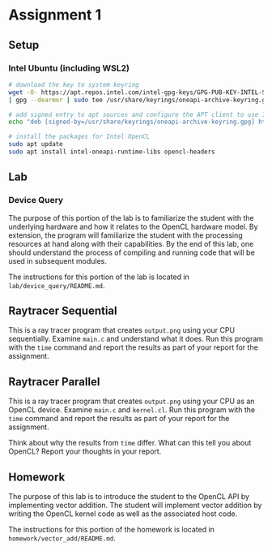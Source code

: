# Assignment 1

## Setup

### Intel Ubuntu (including WSL2)

```bash
# download the key to system keyring
wget -O- https://apt.repos.intel.com/intel-gpg-keys/GPG-PUB-KEY-INTEL-SW-PRODUCTS.PUB \
| gpg --dearmor | sudo tee /usr/share/keyrings/oneapi-archive-keyring.gpg > /dev/null

# add signed entry to apt sources and configure the APT client to use Intel repository:
echo "deb [signed-by=/usr/share/keyrings/oneapi-archive-keyring.gpg] https://apt.repos.intel.com/oneapi all main" | sudo tee /etc/apt/sources.list.d/oneAPI.list

# install the packages for Intel OpenCL
sudo apt update
sudo apt install intel-oneapi-runtime-libs opencl-headers
```

## Lab

### Device Query
The purpose of this portion of the lab is to familiarize the student with the underlying hardware and how it relates to the OpenCL hardware model.  By extension, the program will familiarize the student with the processing resources at hand along with their capabilities.  By the end of this lab, one should understand the process of compiling and running code that will be used in subsequent modules.

The instructions for this portion of the lab is located in `lab/device_query/README.md`.

## Raytracer Sequential 
This is a ray tracer program that creates `output.png` using your CPU sequentially.  Examine `main.c` and understand what it does.  Run this program with the `time` command and report the results as part of your report for the assignment.

## Raytracer Parallel
This is a ray tracer program that creates `output.png` using your CPU as an OpenCL device. Examine `main.c` and `kernel.cl`. Run this program with the `time` command and report the results as part of your report for the assignment.

Think about why the results from `time` differ.  What can this tell you about OpenCL?  Report your thoughts in your report.

## Homework
The purpose of this lab is to introduce the student to the OpenCL API by implementing vector addition. The student will implement vector addition by writing the OpenCL kernel code as well as the associated host code.

The instructions for this portion of the homework is located in `homework/vector_add/README.md`.